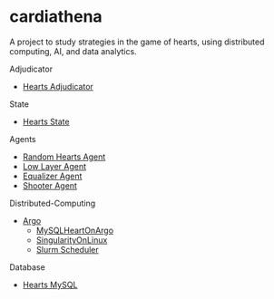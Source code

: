 # cardiathena
A project to study strategies in the game of hearts, using distributed computing, AI, and data analytics.

Adjudicator
* [Hearts Adjudicator](adjudicator/README.md)

State
* [Hearts State](adjudicator/HeartsState.md)

Agents
* [Random Hearts Agent](agent/RandomHeartsAgent.md)
* [Low Layer Agent](agent/LowLayerAgent.md)
* [Equalizer Agent](agent/EqualizerAgent.md)
* [Shooter Agent](agent/ShooterAgent.md)

Distributed-Computing
* [Argo](distributed-computing/argo/README.md)
    * [MySQLHeartOnArgo](distributed-computing/argo/MySQLHeartOnArgo.md)
    * [SingularityOnLinux](distributed-computing/argo/SingularityOnLinux.md)
    * [Slurm Scheduler](distributed-computing/argo/Slurm.md)
    
Database
* [Hearts MySQL](database/mysql/hearts/HeartsMySQL.md)
